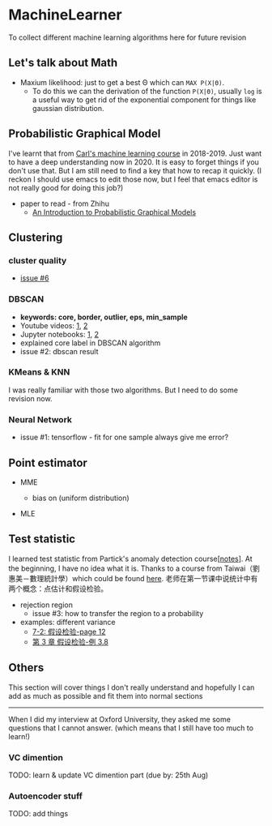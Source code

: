 # MachineLearner
To collect different machine learning algorithms here for future revision

## Let's talk about Math
- Maxium likelihood: just to get a best Θ which can `MAX P(X|Θ)`. 
    - To do this we can the derivation of the function `P(X|Θ)`, usually `log` is a useful way to get rid of the exponential component for things like gaussian distribution.
## Probabilistic Graphical Model
I've learnt that from [Carl's machine learning course](https://github.com/carlhenrikek/COMS30007) in 2018-2019. Just want to have a deep understanding now in 2020. It is easy to forget things if you don't use that. But I am still need to find a key that how to recap it quickly. (I reckon I should use emacs to edit those now, but I feel that emacs editor is not really good for doing this job?)

- paper to read - from Zhihu
    - [An Introduction to Probabilistic Graphical Models](http://shivani-agarwal.net/Teaching/CIS-520/Fall-2017/Lectures/PGMs/chapter2.pdf)
## Clustering
### cluster quality
- [issue #6](https://github.com/xihajun/MachineLearner/issues/6)

### DBSCAN

- **keywords: core, border, outlier, eps, min_sample**
- Youtube videos: [1](https://www.youtube.com/watch?v=C3r7tGRe2eI), [2](https://www.youtube.com/watch?v=5cOhL4B5waU)
- Jupyter notebooks: [1](https://nbviewer.jupyter.org/github/papayawarrior/public_talks/blob/master/pydata_nyc_DeBaCl.ipynb), [2](https://nbviewer.jupyter.org/github/papayawarrior/public_talks/blob/master/pydata_nyc_dbscan.ipynb)
- explained core label in DBSCAN algorithm
- issue #2: dbscan result
### KMeans & KNN
I was really familiar with those two algorithms. But I need to do some revision now.

### Neural Network

- issue #1: tensorflow - fit for one sample always give me error?

## Point estimator
- MME
    - bias on (uniform distribution)

- MLE
## Test statistic
I learned test statistic from Partick's anomaly detection course[[notes](https://drive.google.com/drive/folders/0B9ODwgzxZIv8fjdpc1ozZXd5WTZObGYyeVV3d0JtYVdPSnJXamdJUWxQRklFMjJITVJUU1E?usp=sharing)]. At the beginning, I have no idea what it is. Thanks to a course from Taiwai（劉惠美－數理統計學）which could be found [here](http://ctld.video.nccu.edu.tw/media/751). 老师在第一节课中说统计中有两个概念：点估计和假设检验。

- rejection region
    - issue #3: how to transfer the region to a probability
- examples: different variance
    - [7-2: 假设检验-page 12](http://staff.ustc.edu.cn/~zwp/teach/Prob-Stat/Lec17_slides.pdf)
    - [第 3 章 假设检验-例 3.8](https://bookdown.org/hezhijian/book/test.html#section-59)

## Others
This section will cover things I don't really understand and hopefully I can add as much as possible and fit them into normal sections
***
When I did my interview at Oxford University, they asked me some questions that I cannot answer. (which means that I still have too much to learn!)
### VC dimention
TODO: learn & update VC dimention part (due by: 25th Aug)
### Autoencoder stuff
TODO: add things


